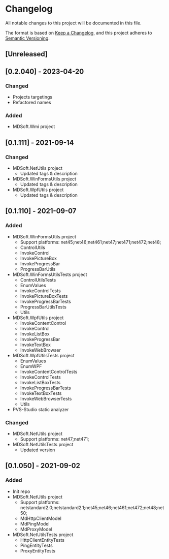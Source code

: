 # Changelog
All notable changes to this project will be documented in this file.

The format is based on [Keep a Changelog](https://keepachangelog.com/en/1.0.0/),
and this project adheres to [Semantic Versioning](https://semver.org/spec/v2.0.0.html).

## [Unreleased]

## [0.2.040] - 2023-04-20
### Changed
- Projects targetings
- Refactored names
### Added
- MDSoft.Wmi project

## [0.1.111] - 2021-09-14
### Changed
- MDSoft.NetUtils project
  - Updated tags & description
- MDSoft.WinFormsUtils project
  - Updated tags & description
- MDSoft.WpfUtils project
  - Updated tags & description

## [0.1.110] - 2021-09-07
### Added
- MDSoft.WinFormsUtils project
  - Support platforms: net45;net46;net461;net47;net471;net472;net48;
  - ControlUtils
  - InvokeControl
  - InvokePictureBox
  - InvokeProgressBar
  - ProgressBarUtils
- MDSoft.WinFormsUtilsTests project
  - ControlUtilsTests
  - EnumValues
  - InvokeControlTests
  - InvokePictureBoxTests
  - InvokeProgressBarTests
  - ProgressBarUtilsTests
  - Utils
- MDSoft.WpfUtils project
  - InvokeContentControl
  - InvokeControl
  - InvokeListBox
  - InvokeProgressBar
  - InvokeTextBox
  - InvokeWebBrowser
- MDSoft.WpfUtilsTests project
  - EnumValues
  - EnumWPF
  - InvokeContentControlTests
  - InvokeControlTests
  - InvokeListBoxTests
  - InvokeProgressBarTests
  - InvokeTextBoxTests
  - InvokeWebBrowserTests
  - Utils
- PVS-Studio static analyzer
### Changed
- MDSoft.NetUtils project
  - Support platforms: net47;net471;
- MDSoft.NetUtilsTests project
  - Updated version

## [0.1.050] - 2021-09-02
### Added
- Init repo
- MDSoft.NetUtils project
  - Support platforms: netstandard2.0;netstandard2.1;net45;net46;net461;net472;net48;net50;
  - MdHttpClientModel
  - MdPingModel
  - MdProxyModel
- MDSoft.NetUtilsTests project
  - HttpClientEntityTests
  - PingEntityTests
  - ProxyEntityTests
